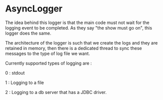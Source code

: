 # AsyncLogger
The idea behind this logger is that the main code must not wait for the logging event to be completed.
As they say "the show must go on", this logger does the same.

The architecture of the logger is such that we create the logs and they are retained in memory, then there is a dedicated thread to sync these messages to the type of log file we want.

Currently supported types of logging are :

  0 : stdout

  1 : Logging to a file

  2 : Logging to a db server that has a JDBC driver.
